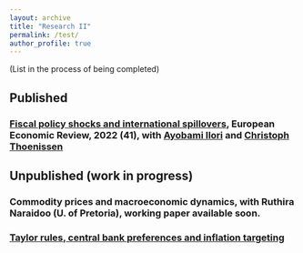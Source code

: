 ```yaml
---
layout: archive
title: "Research II"
permalink: /test/
author_profile: true
---
```

(List in the process of being completed)

## Published
### [Fiscal policy shocks and international spillovers](https://ideas.repec.org/a/eee/eecrev/v141y2022ics001429212100252x.html), European Economic Review, 2022 (41), with [Ayobami Ilori](https://aeilori.wordpress.com/) and [Christoph Thoenissen](https://sites.google.com/site/thoenisseneconomics/)


## Unpublished (work in progress)
### Commodity prices and macroeconomic dynamics, with Ruthira Naraidoo (U. of Pretoria), working paper available soon.
### [Taylor rules, central bank preferences and inflation targeting](https://ideas.repec.org/p/shf/wpaper/2015023.html)





